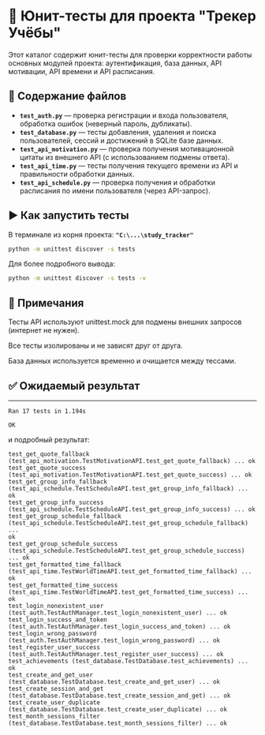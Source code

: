 # 🧪 Юнит-тесты для проекта "Трекер Учёбы"

Этот каталог содержит юнит-тесты для проверки корректности работы основных модулей проекта: аутентификация, база данных, API мотивации, API времени и API расписания.

## 📁 Содержание файлов

- **`test_auth.py`** — проверка регистрации и входа пользователя, обработка ошибок (неверный пароль, дубликаты).
- **`test_database.py`** — тесты добавления, удаления и поиска пользователей, сессий и достижений в SQLite базе данных.
- **`test_api_motivation.py`** — проверка получения мотивационной цитаты из внешнего API (с использованием подмены ответа).
- **`test_api_time.py`** — тесты получения текущего времени из API и правильности обработки данных.
- **`test_api_schedule.py`** — проверка получения и обработки расписания по имени пользователя (через API-запрос).

## ▶️ Как запустить тесты

В терминале из корня проекта: **`"C:\...\study_tracker"`**

```bash
python -m unittest discover -s tests
```
Для более подробного вывода:
```bash
python -m unittest discover -s tests -v
```
## 📝 Примечания

Тесты API используют unittest.mock для подмены внешних запросов (интернет не нужен).

Все тесты изолированы и не зависят друг от друга.

База данных используется временно и очищается между тесcами.

## ✅ Ожидаемый результат

---------------------------------------------------------------------
```
Ran 17 tests in 1.194s

OK
```
и подробный результат:
```
test_get_quote_fallback (test_api_motivation.TestMotivationAPI.test_get_quote_fallback) ... ok
test_get_quote_success (test_api_motivation.TestMotivationAPI.test_get_quote_success) ... ok
test_get_group_info_fallback (test_api_schedule.TestScheduleAPI.test_get_group_info_fallback) ... 
ok
test_get_group_info_success (test_api_schedule.TestScheduleAPI.test_get_group_info_success) ... ok
test_get_group_schedule_fallback (test_api_schedule.TestScheduleAPI.test_get_group_schedule_fallback) ...
ok
test_get_group_schedule_success (test_api_schedule.TestScheduleAPI.test_get_group_schedule_success) ... ok
test_get_formatted_time_fallback (test_api_time.TestWorldTimeAPI.test_get_formatted_time_fallback) ... ok
test_get_formatted_time_success (test_api_time.TestWorldTimeAPI.test_get_formatted_time_success) ... ok
test_login_nonexistent_user (test_auth.TestAuthManager.test_login_nonexistent_user) ... ok
test_login_success_and_token (test_auth.TestAuthManager.test_login_success_and_token) ... ok
test_login_wrong_password (test_auth.TestAuthManager.test_login_wrong_password) ... ok
test_register_user_success (test_auth.TestAuthManager.test_register_user_success) ... ok
test_achievements (test_database.TestDatabase.test_achievements) ... ok
test_create_and_get_user (test_database.TestDatabase.test_create_and_get_user) ... ok
test_create_session_and_get (test_database.TestDatabase.test_create_session_and_get) ... ok
test_create_user_duplicate (test_database.TestDatabase.test_create_user_duplicate) ... ok
test_month_sessions_filter (test_database.TestDatabase.test_month_sessions_filter) ... ok
```